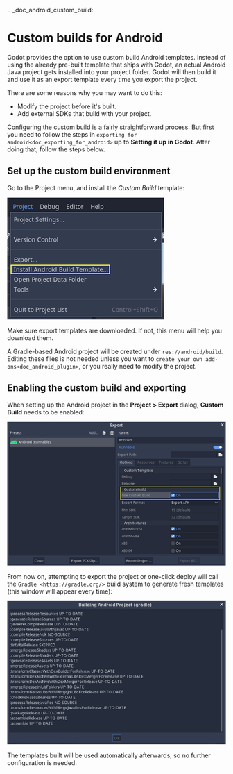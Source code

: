 .. _doc_android_custom_build:

Custom builds for Android
=========================

Godot provides the option to use custom build Android templates. Instead of
using the already pre-built template that ships with Godot, an actual Android
Java project gets installed into your project folder. Godot will then build it
and use it as an export template every time you export the project.

There are some reasons why you may want to do this:

* Modify the project before it's built.
* Add external SDKs that build with your project.

Configuring the custom build is a fairly straightforward process. But first
you need to follow the steps in `exporting for android<doc_exporting_for_android>`
up to **Setting it up in Godot**. After doing that, follow the steps below.

Set up the custom build environment
-----------------------------------

Go to the Project menu, and install the *Custom Build* template:

![](img/custom_build_install_template.png)

Make sure export templates are downloaded. If not, this menu will help you
download them.

A Gradle-based Android project will be created under `res://android/build`.
Editing these files is not needed unless you want to `create
your own add-ons<doc_android_plugin>`, or you really need to modify the project.


Enabling the custom build and exporting
---------------------------------------

When setting up the Android project in the **Project > Export** dialog,
**Custom Build** needs to be enabled:

![](img/custom_build_enable.png)

From now on, attempting to export the project or one-click deploy will call the
`Gradle <https://gradle.org/>` build system to generate fresh templates (this
window will appear every time):

![](img/custom_build_gradle.png)

The templates built will be used automatically afterwards, so no further
configuration is needed.
